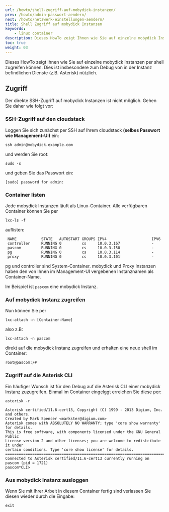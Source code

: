 ```yaml
---
url: /howto/shell-zugriff-auf-mobydick-instanzen/
prev: /howto/admin-passwort-aendern/
next: /howto/netzwerk-einstellungen-aendern/
title: Shell Zugriff auf mobydick Instanzen
keywords:
    - linux container
description: Dieses HowTo zeigt Ihnen wie Sie auf einzelne mobydick Instanzen per shell zugreifen können
toc: true
weight: 03
---
```


Dieses HowTo zeigt Ihnen wie Sie auf einzelne mobydick Instanzen per shell
zugreifen können. Dies ist insbesondere zum Debug von in der Instanz befindlichen
Dienste (z.B. Asterisk) nützlich.

## Zugriff

Der direkte SSH-Zugriff auf mobydick Instanzen ist nicht möglich. Gehen
Sie daher wie folgt vor:

### SSH-Zugriff auf den cloudstack

Loggen Sie sich zunächst per SSH auf Ihrem cloudstack **(selbes Passwort wie
Management-UI)** ein:

    ssh admin@mobydick.example.com

und werden Sie root:

    sudo -s

und geben Sie das Passwort ein:

    [sudo] password for admin:

### Container listen

Jede mobydick Instanzen läuft als Linux-Container. Alle verfügbaren Container
können Sie per

    lxc-ls -f

 auflisten:

```
 NAME           STATE   AUTOSTART GROUPS IPV4                    IPV6
 controller     RUNNING 0         cs     10.0.3.167              -
 pascom         RUNNING 0         cs     10.0.3.150              -
 pg             RUNNING 0         cs     10.0.3.114              -
 proxy          RUNNING 0         cs     10.0.3.101              -
 ```

pg und controller sind System-Container. mobydick und Proxy Instanzen haben
den von Ihnen im Management-UI vergebenen Instanznamen als Container-Name.

Im Beispiel ist `pascom` eine mobydick Instanz.

### Auf mobydick Instanz zugreifen

Nun können Sie per

    lxc-attach -n [Container-Name]

also z.B:

    lxc-attach -n pascom


direkt auf die mobydick Instanz zugreifen und erhalten eine neue shell
im Container:

    root@pascom:/#

### Zugriff auf die Asterisk CLI

Ein häufiger Wunsch ist für den Debug auf die Asterisk CLI einer mobydick
Instanz zuzugreifen. Einmal im Container eingelggt erreichen Sie diese per:

    asterisk -r

```
Asterisk certified/11.6-cert13, Copyright (C) 1999 - 2013 Digium, Inc. and others.
Created by Mark Spencer <markster@digium.com>
Asterisk comes with ABSOLUTELY NO WARRANTY; type 'core show warranty' for details.
This is free software, with components licensed under the GNU General Public
License version 2 and other licenses; you are welcome to redistribute it under
certain conditions. Type 'core show license' for details.
=========================================================================
Connected to Asterisk certified/11.6-cert13 currently running on pascom (pid = 1721)
pascom*CLI>
```

### Aus mobydick Instanz ausloggen

Wenn Sie mit Ihrer Arbeit in diesem Container fertig sind verlassen Sie diesen
wieder durch die Eingabe:

    exit
